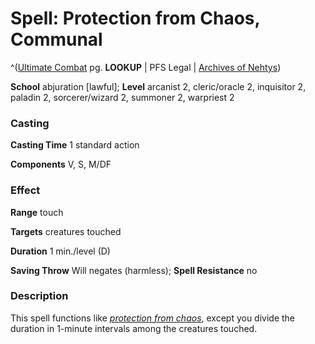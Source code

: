 # Spell: Protection from Chaos, Communal

^([Ultimate Combat][ss-communal-protection-from-chaos] pg. **LOOKUP** | PFS Legal | [Archives of Nehtys][sn-communal-protection-from-chaos])

**School** abjuration [lawful]; **Level** arcanist 2, cleric/oracle 2, inquisitor 2, paladin 2, sorcerer/wizard 2, summoner 2, warpriest 2

### Casting

**Casting Time** 1 standard action  

**Components** V, S, M/DF

### Effect

**Range** touch  

**Targets** creatures touched  

**Duration** 1 min./level (D)  

**Saving Throw** Will negates (harmless); **Spell Resistance** no

### Description

This spell functions like _[protection from chaos]_, except you divide the duration in 1-minute intervals among the creatures touched.

[ss-communal-protection-from-chaos]: http://paizo.com/pathfinderRPG/v57
[sn-communal-protection-from-chaos]: http://www.archivesofnethys.com/SpellDisplay.aspx?ItemName=Protection%20from%20Chaos%2C%20Communal
[protection from chaos]: http://www.archivesofnethys.com/SpellDisplay.aspx?ItemName=protection%20from%20chaos